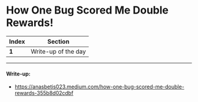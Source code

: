 # How One Bug Scored Me Double Rewards!

Index | Section
--- | ---
**1** | Write-up of the day

___


#### Write-up: 

* https://anasbetis023.medium.com/how-one-bug-scored-me-double-rewards-355b8d02cdbf
